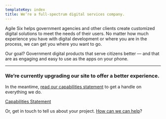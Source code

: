 ```yaml
---
templateKey: index
title: We’re a full-spectrum digital services company.
---
```


Agile Six helps government agencies and other clients create customized digital solutions to meet the needs of their users. No matter how much experience you have with digital development or where you are in the process, we can get you where you want to go.

Our goal? Government digital products that serve citizens better — and that are as engaging and easy to use as the apps on your phone.

--------

### We’re currently upgrading our site to offer a better experience.

In the meantime, <a href="/docs/agile-six-capabilities.pdf" download>read our capabilities statement</a> to get a handle on everything we do.

<a href="/docs/agile-six-capabilities.pdf" download class="btn-link">Capabilities Statement</a>

Or, get in touch to tell us about your project. [How can we can help](<mailto: contact@agile6.com>)?

